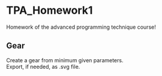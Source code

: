 # TPA_Homework1
Homework of the advanced programming technique course!

## Gear
Create a gear from minimum given parameters.  
Export, if needed, as .svg file.
